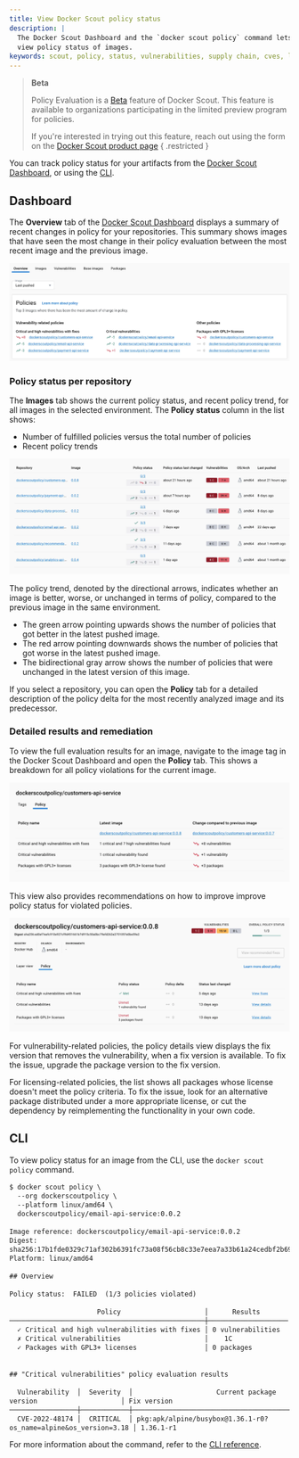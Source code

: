 ```yaml
---
title: View Docker Scout policy status
description: |
  The Docker Scout Dashboard and the `docker scout policy` command lets you
  view policy status of images.
keywords: scout, policy, status, vulnerabilities, supply chain, cves, licenses
---
```


> **Beta**
>
> Policy Evaluation is a [Beta](/release-lifecycle/#beta) feature of Docker
> Scout. This feature is available to organizations participating in the
> limited preview program for policies.
>
> If you're interested in trying out this feature, reach out using the form on
> the [Docker Scout product page](https://docker.com/products/docker-scout)
{ .restricted }

You can track policy status for your artifacts from the [Docker Scout
Dashboard](#dashboard), or using the [CLI](#cli).

## Dashboard

The **Overview** tab of the [Docker Scout Dashboard](https://scout.docker.com/)
displays a summary of recent changes in policy for your repositories.
This summary shows images that have seen the most change in their policy
evaluation between the most recent image and the previous image.

![Policy overview](../images/policy-overview.webp)

### Policy status per repository

The **Images** tab shows the current policy status, and recent policy trend,
for all images in the selected environment. The **Policy status** column in the
list shows:

- Number of fulfilled policies versus the total number of policies
- Recent policy trends

![Policy status in the image list](../images/policy-image-list.webp)

The policy trend, denoted by the directional arrows, indicates whether an image
is better, worse, or unchanged in terms of policy, compared to the previous
image in the same environment.

- The green arrow pointing upwards shows the number of policies that got better
  in the latest pushed image.
- The red arrow pointing downwards shows the number of policies that got worse
  in the latest pushed image.
- The bidirectional gray arrow shows the number of policies that were unchanged
  in the latest version of this image.

If you select a repository, you can open the **Policy** tab for a detailed
description of the policy delta for the most recently analyzed image and its
predecessor.

### Detailed results and remediation

To view the full evaluation results for an image, navigate to the image tag in
the Docker Scout Dashboard and open the **Policy** tab. This shows a breakdown
for all policy violations for the current image.

![Detailed Policy Evaluation results](../images/policy-detailed-results.webp)

This view also provides recommendations on how to improve improve policy status
for violated policies.

![Policy details in the tag view](../images/policy-tag-view.webp)

For vulnerability-related policies, the policy details view displays the fix
version that removes the vulnerability, when a fix version is available. To fix
the issue, upgrade the package version to the fix version.

For licensing-related policies, the list shows all packages whose license
doesn't meet the policy criteria. To fix the issue, look for an alternative
package distributed under a more appropriate license, or cut the dependency by
reimplementing the functionality in your own code.

## CLI

To view policy status for an image from the CLI, use the `docker scout policy`
command.

```console
$ docker scout policy \
  --org dockerscoutpolicy \
  --platform linux/amd64 \
  dockerscoutpolicy/email-api-service:0.0.2

Image reference: dockerscoutpolicy/email-api-service:0.0.2
Digest: sha256:17b1fde0329c71af302b6391fc73a08f56cb8c33e7eea7a33b61a24cedbf2b69
Platform: linux/amd64

## Overview

Policy status:  FAILED  (1/3 policies violated)

                      Policy                     │      Results       
─────────────────────────────────────────────────┼────────────────────
  ✓ Critical and high vulnerabilities with fixes │ 0 vulnerabilities  
  ✗ Critical vulnerabilities                     │    1C              
  ✓ Packages with GPL3+ licenses                 │ 0 packages         


## "Critical vulnerabilities" policy evaluation results

  Vulnerability  │  Severity  │                     Current package version                     │ Fix version  
─────────────────┼────────────┼─────────────────────────────────────────────────────────────────┼──────────────
  CVE-2022-48174 │  CRITICAL  │ pkg:apk/alpine/busybox@1.36.1-r0?os_name=alpine&os_version=3.18 │ 1.36.1-r1
```

For more information about the command, refer to the [CLI
reference](../../engine/reference/commandline/scout_policy.md).
